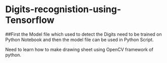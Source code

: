 # Digits-recognistion-using-Tensorflow

##First the Model file which used to detect the Digits need to be trained on Python Notebook and then the model file can be used in Python Script.

Need to learn how to make drawing sheet using OpenCV framework of python.
